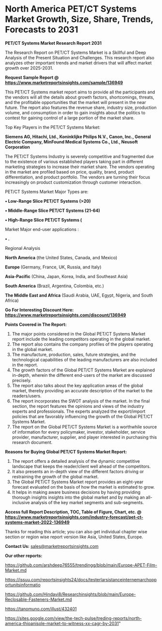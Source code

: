 # North America PET/CT Systems Market Growth, Size, Share, Trends, Forecasts to 2031

<strong>PET/CT Systems Market Research Report 2031</strong>

The Research Report on PET/CT Systems Market is a Skillful and Deep Analysis of the Present Situation and Challenges. This research report also analyzes other important trends and market drivers that will affect market growth over 2025-2031.

<strong>Request Sample Report @ <a href=https://www.marketreportsinsights.com/sample/136949>https://www.marketreportsinsights.com/sample/136949</a></strong>

This PET/CT Systems market report aims to provide all the participants and the vendors will all the details about growth factors, shortcomings, threats, and the profitable opportunities that the market will present in the near future. The report also features the revenue share, industry size, production volume, and consumption in order to gain insights about the politics to contest for gaining control of a large portion of the market share.

Top Key Players in the PET/CT Systems Market:

<strong>Siemens AG, Hitachi, Ltd., Koninklijke Philips N.V., Canon, Inc., General Electric Company, MinFound Medical Systems Co., Ltd., Neusoft Corporation</strong>

The PET/CT Systems Industry is severely competitive and fragmented due to the existence of various established players taking part in different marketing strategies to increase their market share. The vendors operating in the market are profiled based on price, quality, brand, product differentiation, and product portfolio. The vendors are turning their focus increasingly on product customization through customer interaction.

PET/CT Systems Market Major Types are:

<strong>• Low-Range Slice PET/CT Systems (>20)

• Middle-Range Slice PET/CT Systems (21-64)

• High-Range Slice PET/CT Systems (</strong>

Market Major end-user applications :

<strong>• .</strong>

Regional Analysis

</u><strong><b>North America</b></strong> (the United States, Canada, and Mexico)

<strong><b>Europe </b></strong>(Germany, France, UK, Russia, and Italy)

<strong><b>Asia-Pacific</b></strong> (China, Japan, Korea, India, and Southeast Asia)

<strong><b>South America</b></strong> (Brazil, Argentina, Colombia, etc.)

<strong><b>The Middle East and Africa</b></strong> (Saudi Arabia, UAE, Egypt, Nigeria, and South Africa)

<strong>Go For Interesting Discount Here: <a href=https://www.marketreportsinsights.com/discount/136949>https://www.marketreportsinsights.com/discount/136949</a></strong>

<strong>Points Covered in The Report:</strong>
<ol>
  <li>The major points considered in the Global PET/CT Systems Market report include the leading competitors operating in the global market.</li>
  <li>The report also contains the company profiles of the players operating in the global market.</li>
  <li>The manufacture, production, sales, future strategies, and the technological capabilities of the leading manufacturers are also included in the report.</li>
  <li>The growth factors of the Global PET/CT Systems Market are explained in-depth, wherein the different end-users of the market are discussed precisely.</li>
  <li>The report also talks about the key application areas of the global market, thereby providing an accurate description of the market to the readers/users.</li>
  <li>The report incorporates the SWOT analysis of the market. In the final section, the report features the opinions and views of the industry experts and professionals. The experts analyzed the export/import policies that are favorably influencing the growth of the Global PET/CT Systems Market.</li>
  <li>The report on the Global PET/CT Systems Market is a worthwhile source of information for every policymaker, investor, stakeholder, service provider, manufacturer, supplier, and player interested in purchasing this research document.</li>
</ol>
<strong>Reasons for Buying Global PET/CT Systems Market Report:</strong>

<ol>
  <li>The report offers a detailed analysis of the dynamic competitive landscape that keeps the reader/client well ahead of the competitors.</li>
  <li>It also presents an in-depth view of the different factors driving or restraining the growth of the global market.</li>
  <li>The Global PET/CT Systems Market report provides an eight-year forecast evaluated on the basis of how the market is estimated to grow.</li>
  <li>It helps in making aware business decisions by having providing thorough insights insights into the global market and by making an all-inclusive analysis of the key market segments and sub-segments.</li>
</ol>
<strong>Access full Report Description, TOC, Table of Figure, Chart, etc. @ <a href=https://www.marketreportsinsights.com/industry-forecast/pet-ct-systems-market-2022-136949>https://www.marketreportsinsights.com/industry-forecast/pet-ct-systems-market-2022-136949</a></strong>


Thanks for reading this article; you can also get individual chapter wise section or region wise report version like Asia, United States, Europe.

<strong>Contact Us:</strong>
sales@marketreportsinsights.com

<strong>Our other reports:</strong>

<a href=https://github.com/arshdeep76555/trendingg/blob/main/Europe-APET-Film-Market.md>https://github.com/arshdeep76555/trendingg/blob/main/Europe-APET-Film-Market.md</a>

<a href=https://issuu.com/reportsinsights24/docs/testerlarsistanceinternemarchopportunitsinformatio>https://issuu.com/reportsinsights24/docs/testerlarsistanceinternemarchopportunitsinformatio</a>

<a href=https://github.com/Hindavi8/Researchinsights/blob/main/Europe-Reclosable-Fasteners-Market.md>https://github.com/Hindavi8/Researchinsights/blob/main/Europe-Reclosable-Fasteners-Market.md</a>

<a href=https://tanomuno.com/illust/432401>https://tanomuno.com/illust/432401</a>

<a href=https://sites.google.com/view/the-tech-pulse/treding-reports/north-america-thioanisole-market-to-witness-xx-cagr-by-2031>https://sites.google.com/view/the-tech-pulse/treding-reports/north-america-thioanisole-market-to-witness-xx-cagr-by-2031</a>"
